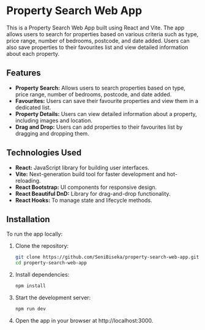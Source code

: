 # Property Search Web App

This is a Property Search Web App built using React and Vite. The app allows users to search for properties based on various criteria such as type, price range, number of bedrooms, postcode, and date added. Users can also save properties to their favourites list and view detailed information about each property.

## Features

- **Property Search:** Allows users to search properties based on type, price range, number of bedrooms, postcode, and date added.
- **Favourites:** Users can save their favourite properties and view them in a dedicated list.
- **Property Details:** Users can view detailed information about a property, including images and location.
- **Drag and Drop:** Users can add properties to their favourites list by dragging and dropping them.

## Technologies Used

- **React:** JavaScript library for building user interfaces.
- **Vite:** Next-generation build tool for faster development and hot-reloading.
- **React Bootstrap:** UI components for responsive design.
- **React Beautiful DnD:** Library for drag-and-drop functionality.
- **React Hooks:** To manage state and lifecycle methods.

## Installation

To run the app locally:

1. Clone the repository:
   ```bash
   git clone https://github.com/SeniBiseka/property-search-web-app.git
   cd property-search-web-app
2. Install dependencies:
   ```bash
   npm install
3. Start the development server:
   ```bash
   npm run dev
4. Open the app in your browser at http://localhost:3000.
